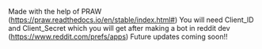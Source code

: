 Made with the help of PRAW (https://praw.readthedocs.io/en/stable/index.html#)
You will need Client_ID and Client_Secret which you will get after making a bot in reddit dev (https://www.reddit.com/prefs/apps)
Future updates coming soon!!
